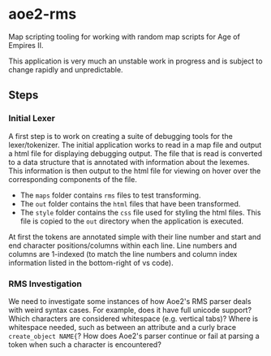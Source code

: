 # aoe2-rms
Map scripting tooling for working with random map scripts for Age of Empires II.

This application is very much an unstable work in progress and is subject to change rapidly and unpredictable.

## Steps

### Initial Lexer

A first step is to work on creating a suite of debugging tools for the lexer/tokenizer.
The initial application works to read in a map file and output a html file for displaying debugging output.
The file that is read is converted to a data structure that is annotated with information about the lexemes.
This information is then output to the html file for viewing on hover over the corresponding components of the file.

- The `maps` folder contains `rms` files to test transforming.
- The `out` folder contains the `html` files that have been transformed.
- The `style` folder contains the `css` file used for styling the html files. This file is copied to the `out` directory when the application is executed.

At first the tokens are annotated simple with their line number and start and end character positions/columns within each line.
Line numbers and columns are 1-indexed (to match the line numbers and column index information listed in the bottom-right of vs code).

### RMS Investigation

We need to investigate some instances of how Aoe2's RMS parser deals with weird syntax cases.
For example, does it have full unicode support?
Which characters are considered whitespace (e.g. vertical tabs)?
Where is whitespace needed, such as between an attribute and a curly brace `create_object NAME{`?
How does Aoe2's parser continue or fail at parsing a token when such a character is encountered?
